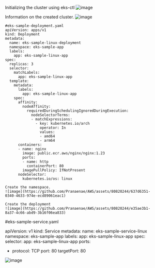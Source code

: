 Initializing the cluster using eks-ctl
![image](https://github.com/Pranaenae/AWS/assets/80820244/9a1007d4-672c-432f-8d12-3a1d4e68f230)

Information on the created cluster.
![image](https://github.com/Pranaenae/AWS/assets/80820244/b93ca8ac-5f76-4948-9253-97d3e6b61896)

```
#eks-sample-deployment.yaml
apiVersion: apps/v1
kind: Deployment
metadata:
  name: eks-sample-linux-deployment
  namespace: eks-sample-app
  labels:
    app: eks-sample-linux-app
spec:
  replicas: 3
  selector:
    matchLabels:
      app: eks-sample-linux-app
  template:
    metadata:
      labels:
        app: eks-sample-linux-app
    spec:
      affinity:
        nodeAffinity:
          requiredDuringSchedulingIgnoredDuringExecution:
            nodeSelectorTerms:
            - matchExpressions:
              - key: kubernetes.io/arch
                operator: In
                values:
                - amd64
                - arm64
      containers:
      - name: nginx
        image: public.ecr.aws/nginx/nginx:1.23
        ports:
        - name: http
          containerPort: 80
        imagePullPolicy: IfNotPresent
      nodeSelector:
        kubernetes.io/os: linux

Create the namespace.
![image](https://github.com/Pranaenae/AWS/assets/80820244/637d6351-0340-4633-974e-ecd89061eac1)

Create the deployment
![image](https://github.com/Pranaenae/AWS/assets/80820244/e35ae3b1-8a37-4c66-abd9-3b16f06ea833)

```
#eks-sample-service.yaml

apiVersion: v1 
kind: Service 
metadata: 
  name: eks-sample-service-linux
  namespace: eks-sample-app
  labels: 
    app: eks-sample-linux-app
spec: 
  selector: 
    app: eks-sample-linux-app 
  ports: 
   - protocol: TCP 
     port: 80 
     targetPort: 80


![image](https://github.com/Pranaenae/AWS/assets/80820244/b4f35404-e4fd-490e-9a5e-60e383d8b88e)



